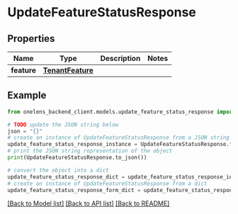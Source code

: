 # UpdateFeatureStatusResponse


## Properties

Name | Type | Description | Notes
------------ | ------------- | ------------- | -------------
**feature** | [**TenantFeature**](TenantFeature.md) |  | 

## Example

```python
from onelens_backend_client.models.update_feature_status_response import UpdateFeatureStatusResponse

# TODO update the JSON string below
json = "{}"
# create an instance of UpdateFeatureStatusResponse from a JSON string
update_feature_status_response_instance = UpdateFeatureStatusResponse.from_json(json)
# print the JSON string representation of the object
print(UpdateFeatureStatusResponse.to_json())

# convert the object into a dict
update_feature_status_response_dict = update_feature_status_response_instance.to_dict()
# create an instance of UpdateFeatureStatusResponse from a dict
update_feature_status_response_form_dict = update_feature_status_response.from_dict(update_feature_status_response_dict)
```
[[Back to Model list]](../README.md#documentation-for-models) [[Back to API list]](../README.md#documentation-for-api-endpoints) [[Back to README]](../README.md)


